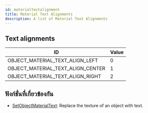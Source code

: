```yaml
---
id: materialtextalignment
title: Material Text Alignments
description: A list of Material Text Alignments
---
```


## Text alignments

| ID                                | Value |
| --------------------------------- | ----- |
| OBJECT_MATERIAL_TEXT_ALIGN_LEFT   | 0     |
| OBJECT_MATERIAL_TEXT_ALIGN_CENTER | 1     |
| OBJECT_MATERIAL_TEXT_ALIGN_RIGHT  | 2     |

## ฟังก์ชั่นที่เกี่ยวข้องกัน

- [SetObjectMaterialText](/docs/scripting/functions/SetObjectMaterialText): Replace the texture of an object with text.
